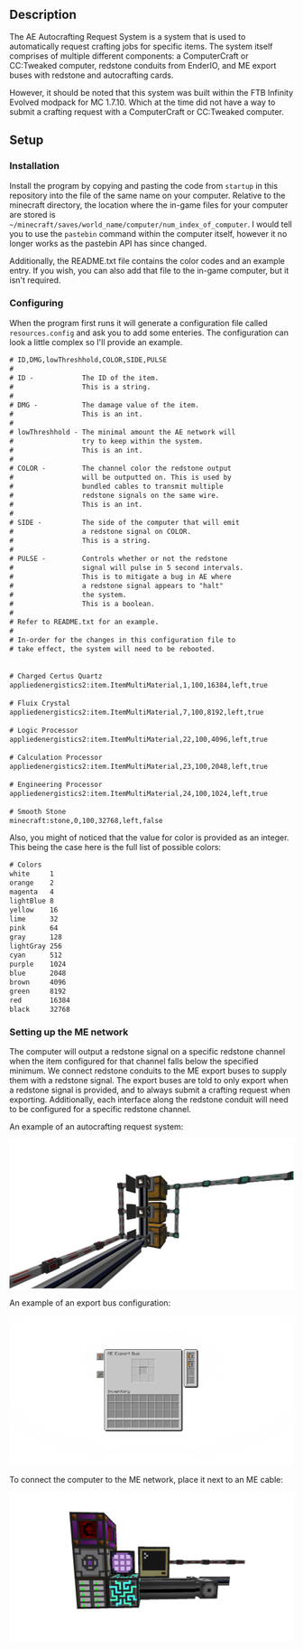 ## Description
The AE Autocrafting Request System is a system that is used to automatically request crafting jobs for specific items.
The system itself comprises of multiple different components: a ComputerCraft or CC:Tweaked computer, redstone conduits 
from EnderIO, and ME export buses with redstone and autocrafting cards. 

However, it should be noted that this system was built within the FTB Infinity Evolved modpack for MC 1.7.10. Which at the time
did not have a way to submit a crafting request with a ComputerCraft or CC:Tweaked computer.

## Setup
### Installation
Install the program by copying and pasting the code from `startup` in this repository into the file of the same name on your computer. Relative to the minecraft directory, the location where the in-game files for your computer are stored is `~/minecraft/saves/world_name/computer/num_index_of_computer`. I would tell you to use the `pastebin` command within the computer itself, however it no longer works as the pastebin API has since changed.

Additionally, the README.txt file contains the color codes and an example entry. If you wish, you can also add that file to the in-game computer, but it isn't required.

### Configuring
When the program first runs it will generate a configuration file called `resources.config` and ask you to add some enteries.
The configuration can look a little complex so I'll provide an example.

```
# ID,DMG,lowThreshhold,COLOR,SIDE,PULSE
#
# ID -            The ID of the item. 
#                 This is a string.
#
# DMG -           The damage value of the item.
#                 This is an int.
#
# lowThreshhold - The minimal amount the AE network will
#                 try to keep within the system.
#                 This is an int.
#
# COLOR -         The channel color the redstone output
#                 will be outputted on. This is used by
#                 bundled cables to transmit multiple
#                 redstone signals on the same wire.
#                 This is an int.
#
# SIDE -          The side of the computer that will emit
#                 a redstone signal on COLOR. 
#                 This is a string.
#
# PULSE -         Controls whether or not the redstone
#                 signal will pulse in 5 second intervals.
#                 This is to mitigate a bug in AE where
#                 a redstone signal appears to "halt"
#                 the system.
#                 This is a boolean.
#
# Refer to README.txt for an example.
# 
# In-order for the changes in this configuration file to
# take effect, the system will need to be rebooted.


# Charged Certus Quartz
appliedenergistics2:item.ItemMultiMaterial,1,100,16384,left,true

# Fluix Crystal
appliedenergistics2:item.ItemMultiMaterial,7,100,8192,left,true

# Logic Processor
appliedenergistics2:item.ItemMultiMaterial,22,100,4096,left,true

# Calculation Processor
appliedenergistics2:item.ItemMultiMaterial,23,100,2048,left,true

# Engineering Processor
appliedenergistics2:item.ItemMultiMaterial,24,100,1024,left,true

# Smooth Stone
minecraft:stone,0,100,32768,left,false
```
Also, you might of noticed that the value for color is provided as an integer. This being the case here is the full list of possible colors:
```
# Colors
white     1
orange    2
magenta   4
lightBlue 8
yellow    16
lime      32
pink      64
gray      128
lightGray 256
cyan      512
purple    1024
blue      2048
brown     4096
green     8192
red       16384
black     32768
```

### Setting up the ME network
The computer will output a redstone signal on a specific redstone channel when the item configured for that channel falls below the specified minimum. We connect redstone conduits to the ME export buses to supply them with a redstone signal. The export buses are told to only export when a redstone signal is provided, and to always submit a crafting request when exporting. Additionally, each interface along the redstone conduit will need to be configured for a specific redstone channel.

An example of an autocrafting request system:
<div align="center">
  <img src="./assets/AE_Export_into_chest.png"/>
</div>

An example of an export bus configuration:
<div align="center">
  <img src="./assets/Export_bus_interface.png"/>
</div>

To connect the computer to the ME network, place it next to an ME cable:
<div align="center">
  <img src="./assets/CC_Computer_attached_to_AE_system.png"/>
</div>
